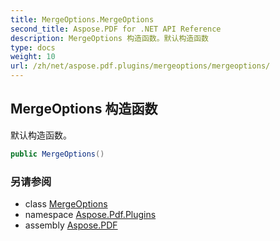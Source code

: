 ```yaml
---
title: MergeOptions.MergeOptions
second_title: Aspose.PDF for .NET API Reference
description: MergeOptions 构造函数。默认构造函数
type: docs
weight: 10
url: /zh/net/aspose.pdf.plugins/mergeoptions/mergeoptions/
---
```

## MergeOptions 构造函数

默认构造函数。

```csharp
public MergeOptions()
```

### 另请参阅

* class [MergeOptions](../)
* namespace [Aspose.Pdf.Plugins](../../../aspose.pdf.plugins/)
* assembly [Aspose.PDF](../../../)